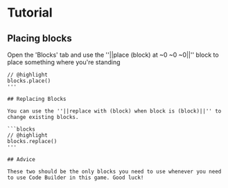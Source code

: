 # Tutorial

## Placing blocks

Open the 'Blocks' tab and use the ''||place (block) at ~0 ~0 ~0||'' block to place something where you're standing

```blocks
// @highlight
blocks.place()
'''

## Replacing Blocks

You can use the ''||replace with (block) when block is (block)||'' to change existing blocks.

```blocks
// @highlight
blocks.replace()
'''

## Advice

These two should be the only blocks you need to use whenever you need to use Code Builder in this game. Good luck!
